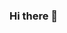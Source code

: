 ### Hi there 👋

<!--
**rkdwldns00/rkdwldns00** is a ✨ _special_ ✨ repository because its `README.md` (this file) appears on your GitHub profile.

Here are some ideas to get you started:

## ✨GitHub State
![Anurag's GitHub stats](https://github-readme-stats.vercel.app/api?username=rkdwldns00&show_icons=true&theme=radical&count_private=true)<br>

[![Top Langs](https://github-readme-stats.vercel.app/api/top-langs/?username=rkdwldns00&layout=compact)](https://github.com/rkdwldns00/github-readme-stats)

- 🔭 I’m currently working on ...
- 🌱 I’m currently learning ...
- 👯 I’m looking to collaborate on ...
- 🤔 I’m looking for help with ...
- 💬 Ask me about ...
- 📫 How to reach me: ...
- 😄 Pronouns: ...
- ⚡ Fun fact: ...
-->
